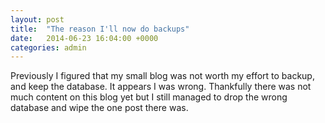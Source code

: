 ```yaml
---
layout: post
title:  "The reason I'll now do backups"
date:   2014-06-23 16:04:00 +0000
categories: admin
---
```

Previously I figured that my small blog was not worth my effort to backup, and keep the database. It appears I was wrong. Thankfully there was not much content on this blog yet but I still managed to drop the wrong database and wipe the one post there was.
